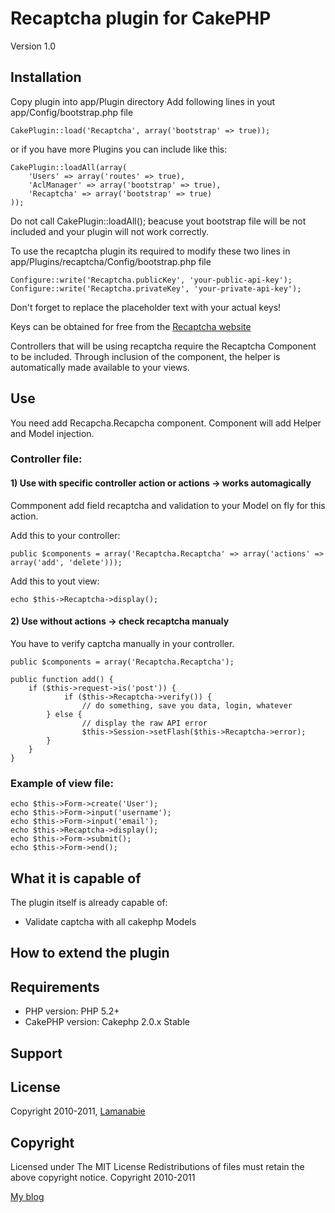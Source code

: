# Recaptcha plugin for CakePHP #

Version 1.0 

## Installation ##

Copy plugin into app/Plugin directory
Add following lines in yout app/Config/bootstrap.php file

	CakePlugin::load('Recaptcha', array('bootstrap' => true));

or if you have more Plugins you can include like this:
	
	CakePlugin::loadAll(array(
	    'Users' => array('routes' => true),
	    'AclManager' => array('bootstrap' => true),
	    'Recaptcha' => array('bootstrap' => true)
	));

Do not call CakePlugin::loadAll(); beacuse yout bootstrap file will be not included and your plugin will not work correctly.

To use the recaptcha plugin its required to modify these two lines in app/Plugins/recaptcha/Config/bootstrap.php file

	Configure::write('Recaptcha.publicKey', 'your-public-api-key');
	Configure::write('Recaptcha.privateKey', 'your-private-api-key');
	
Don't forget to replace the placeholder text with your actual keys!

Keys can be obtained for free from the [Recaptcha website](http://www.google.com/recaptcha)

Controllers that will be using recaptcha require the Recaptcha Component to be included. Through inclusion of the component, the helper is automatically made available to your views.

## Use ##
You need add Recapcha.Recapcha component.
Component will add Helper and Model injection.

### Controller file: ###

#### 1) Use with specific controller action or actions -> works automagically ####
Commponent add field recaptcha and validation to your Model on fly for this action.

Add this to your controller:

	public $components = array('Recaptcha.Recaptcha' => array('actions' => array('add', 'delete')));
	
Add this to yout view:
	
	echo $this->Recaptcha->display();

#### 2) Use without actions -> check recaptcha manualy ####

You have to verify captcha manually in your controller.

	public $components = array('Recaptcha.Recaptcha');
	
	public function add() {
		if ($this->request->is('post')) {
    			if ($this->Recaptcha->verify()) {
       				// do something, save you data, login, whatever
   			} else {
      				// display the raw API error
     				$this->Session->setFlash($this->Recaptcha->error);
  			}
		}
	}
	

### Example of view file: ###
	echo $this->Form->create('User');
	echo $this->Form->input('username');
	echo $this->Form->input('email');
	echo $this->Recaptcha->display();
	echo $this->Form->submit();
	echo $this->Form->end();

## What it is capable of ##

The plugin itself is already capable of:

* Validate captcha with all cakephp Models

## How to extend the plugin ##

## Requirements ##

* PHP version: PHP 5.2+
* CakePHP version: Cakephp 2.0.x Stable

## Support ##

## License ##

Copyright 2010-2011, [Lamanabie](http://cakephp.siotn.eu)

## Copyright ###
Licensed under The MIT License
Redistributions of files must retain the above copyright notice.
Copyright 2010-2011

[My blog](http://cakephp.siotn.eu)
